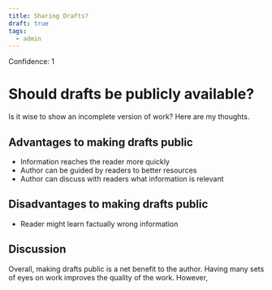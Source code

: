 ```yaml
---
title: Sharing Drafts?
draft: true
tags:
  - admin
---
```

Confidence: 1
# Should drafts be publicly available?
Is it wise to show an incomplete version of work? Here are my thoughts.
## Advantages to making drafts public
- Information reaches the reader more quickly
- Author can be guided by readers to better resources
- Author can discuss with readers what information is relevant
## Disadvantages to making drafts public
- Reader might learn factually wrong information
## Discussion
Overall, making drafts public is a net benefit to the author. Having many sets of eyes on work improves the quality of the work. However, 